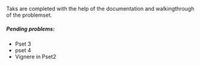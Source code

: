 Taks are completed with the help of the documentation and walkingthrough of the problemset. 

##### Pending problems:
* Pset 3 
* pset 4
* Vignere in Pset2

